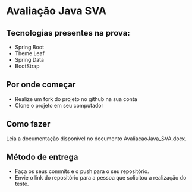# Avaliação Java SVA

## Tecnologias presentes na prova:  

* Spring Boot  
* Theme Leaf  
* Spring Data  
* BootStrap  

## Por onde começar

* Realize um fork do projeto no github na sua conta
* Clone o projeto em seu computador

## Como fazer

Leia a documentação disponível no documento AvaliacaoJava_SVA.docx.

## Método de entrega

* Faça os seus commits e o push para o seu repositório.
* Envie o link do repositório para a pessoa que solicitou a realização do teste.
